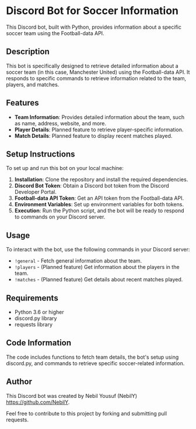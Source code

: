 # Discord Bot for Soccer Information

This Discord bot, built with Python, provides information about a specific soccer team using the Football-data API.

## Description

This bot is specifically designed to retrieve detailed information about a soccer team (in this case, Manchester United) using the Football-data API. It responds to specific commands to retrieve information related to the team, players, and matches.

## Features

- **Team Information**: Provides detailed information about the team, such as name, address, website, and more.
- **Player Details**: Planned feature to retrieve player-specific information.
- **Match Details**: Planned feature to display recent matches played.

## Setup Instructions

To set up and run this bot on your local machine:

1. **Installation**: Clone the repository and install the required dependencies.
2. **Discord Bot Token**: Obtain a Discord bot token from the Discord Developer Portal.
3. **Football-data API Token**: Get an API token from the Football-data API.
4. **Environment Variables**: Set up environment variables for both tokens.
5. **Execution**: Run the Python script, and the bot will be ready to respond to commands on your Discord server.

## Usage

To interact with the bot, use the following commands in your Discord server:

- `!general` - Fetch general information about the team.
- `!players` - (Planned feature) Get information about the players in the team.
- `!matches` - (Planned feature) Get details about recent matches played.

## Requirements

- Python 3.6 or higher
- discord.py library
- requests library

## Code Information

The code includes functions to fetch team details, the bot's setup using discord.py, and commands to retrieve specific soccer-related information.

## Author

This Discord bot was created by Nebil Yousuf (NebilY) https://github.com/NebilY.

Feel free to contribute to this project by forking and submitting pull requests.


